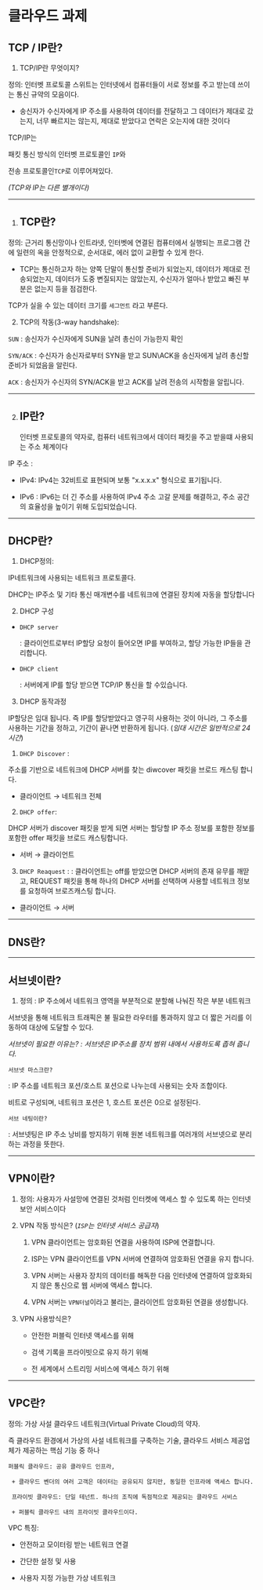 클라우드 과제 
=============

TCP / IP란?
------------

1. TCP/IP란 무엇이지?

정의:  인터벳 프로토콜 스위트는 인터넷에서 컴퓨터들이 서로 정보를 주고 받는데 쓰이는 통신 규약의 모음이다.

+ 송신자가 수신자에게 IP 주소를 사용하여 데이터를 전달하고 그 데이터가 제대로 갔는지, 너무 빠르지는 않는지, 제대로 받았다고 연락은 오는지에 대한 것이다
 
TCP/IP는 

패킷 통신 방식의 인터벳 프로토콜인 `IP`와 

전송 프로토콜인`TCP`로 이루어져있다. 

*(TCP와 IP는 다른 별개이다)*

***
1. TCP란?
   ------

 정의:  근거리 통신망이나 인트라넷, 인터벳에 연결된 컴퓨터에서 실행되는 프로그램 간에 일련의 옥을 안정적으로, 순서대로, 에러 없이 교환할 수 있게 한다.

+ TCP는 통신하고자 하는 양쪽 단말이 통신할 준비가 되었는지, 데이터가 제대로 전송되었는지, 데이터가 도중 변질되지는 않았는지, 수신자가 얼마나 받았고 빠진 부분은 없는지 등을 점검한다.


TCP가 실을 수 있는 데이터 크기를 `세그먼트` 라고 부른다.

2. TCP의 작동(3-way handshake): 

`SUN`
: 송신자가 수신자에게 SUN을 날려 총신이 가능한지 확인

`SYN/ACK`
: 수신자가 송신자로부터 SYN을 받고 SUN\ACK을 송신자에게 날려 총신할 준비가 되었음을 알린다.

`ACK`
: 송신자가 수신자의 SYN/ACK을 받고 ACK를 날려 전송의 시작함을 알립니다.

***

2. IP란?
   -----
   
   인터벳 프로토콜의 약자로, 컴퓨터 네트워크에서 데이터 패킷을 주고 받을떄 사용되는 주소 체계이다


IP 주소 :

+ IPv4:  IPv4는 32비트로 표현되며 보통 "x.x.x.x" 형식으로 표기됩니다.

+ IPv6 : IPv6는 더 긴 주소를 사용하여 IPv4 주소 고갈 문제를 해결하고, 주소 공간의 효율성을 높이기 위해 도입되었습니다.

*** 

DHCP란?
-------

1. DHCP정의: 

IP네트워크에 사용되는 네트워크 프로토콜다.

DHCP는 IP주소 및 기타 통신 매개변수를 네트워크에 연결된 장치에 자동을 할당합니다

2. DHCP 구성

+ `DHCP server`
 
  : 클라이언트로부터 IP할당 요청이 들어오면 IP를 부여하고, 할당 가능한 IP들을 관리합니다.
  
+ `DHCP client`

   : 서버에게 IP를 할당 받으면 TCP/IP 통신을 할 수있습니다.


3. DHCP 동작과정

IP할당은 임대 됩니다. 즉 IP를 할당받았다고 영구히  사용하는 것이 아니라, 그 주소를 사용하는 기간을 정하고, 기간이 끝나면 반환하게 됩니다.
  (*임대 시간은 일반적으로 24시간*)

1. `DHCP Discover` :

주소를 기반으로 네트워크에 DHCP 서버를 찾는 diwcover 패킷을 브로드 캐스팅 합니다. 
+ 클라이언트 → 네트워크 전체

2. `DHCP offer`:
    
DHCP 서버가 discover 패킷을 받게 되면 서버는 할당할 IP 주소 정보를 포함한 정보를 포함한 offer 패킷을 브로드 캐스팅합니다. 
+ 서버 → 클라이언트
  
3. `DHCP Reaquest` :
   : 클라이언트는 off를 받았으면 DHCP 서버의 존재 유무를 깨딷고, REQUEST 패킷을 통해 하나의 DHCP 서버를 선택하며 사용할 네트워크 정보를 요청하여 브로즈캐스팅 합니다.
+ 클라이언트 → 서버

***

DNS란?
-------

***


서브넷이란?
------------

1. 정의 : IP 주소에서 네트워크 영역을 부분적으로 분할해 나눠진 작은 부분 네트워크

서브넷을 통해 네트워크 트래픽은 불 필요한 라우터를 통과하지 않고 더 짧은 거리를 이동하여 대상에 도달할 수 있다.

*서브넷이 필요한 이유는?*
*: 서브넷은 IP주소를 장치 범위 내에서 사용하도록 좁혀 줍니다.*

`서브넷 마스크란?`

   : IP 주소를 네트워크 포션/호스트 포션으로 나누는데 사용되는 숫자 조합이다.

   비트로 구성되며, 네트워크 포션은 1, 호스트 포션은 0으로 설정된다.

 `서브 네팅이란?`
   
   : 서브넷팅은 IP 주소 낭비를 방지하기 위해 원본 네트워크를 여러개의 서브넷으로 분리하는 과정을 뜻한다.

*** 

VPN이란?
----------

1. 정의: 사용자가 사설망에 연결된 것처럼 인터켓에 액세스 할 수 있도록 하는 인터넷 보안 서비스이다

2. VPN 작동 방식은?
   (*`ISP`는 인터넷 서비스 공급자*)

     1.  VPN 클라이언트는 암호화된 연결을 사용하여 ISP에 연결합니다.

     2. ISP는 VPN 클라이언트를 VPN 서버에 연결하여 암호화된 연결을 유지 합니다.

     3. VPN 서버는 사용자 장치의 데이터를 해독한 다음 인터넷에 연결하여 암호화되지 않은 통신으로 웹 서버에 액세스 합니다.

    4. VPN 서버는 `VPN터널`이라고 불리는, 클라이언트 암호화된 연결을 생성합니다. 


3. VPN 사용방식은?

   + 안전한 퍼블릭 인터넷 액세스를 위해
  
   + 검색 기록을 프라이빗으로 유지 하기 위해
  
   + 전 세계에서 스트리밍 서비스에 액세스 하기 위해

***

VPC란?
-------

정의: 가상 사설 클라우드 네트워크(Virtual Private Cloud)의 약자. 

즉 클라우드 환경에서 가상의 사설 네트워크를 구축하는 기술, 클라우드 서비스 제공업체가 제공하는 핵심 기능 중 하나

    퍼블릭 클라우드: 공유 클라우드 인프라,

     + 클라우드 벤더의 여러 고객은 데이터는 공유되지 않지만, 동일한 인프라에 액세스 합니다.

     프라이빗 클라우드: 단일 테넌트. 하나의 조직에 독점적으로 제공되는 클라우드 서비스

     + 퍼블릭 클라우드 내의 프라이빗 클라우드이다.

VPC 특징: 

+ 안전하고 모이터링 받는 네트워크 연결

+ 간단한 설정 및 사용

+ 사용자 지정 가능한 가상 네트워크





